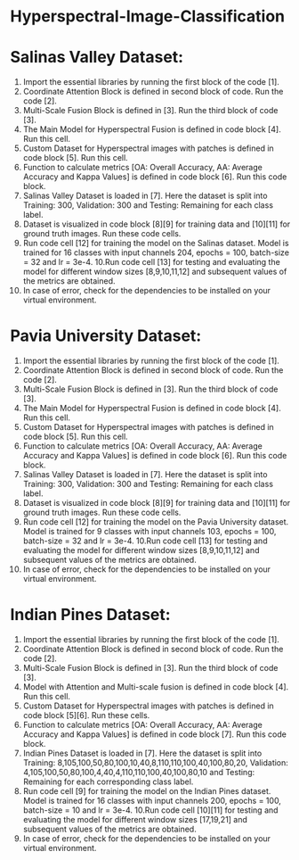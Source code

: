 # Hyperspectral-Image-Classification

# Salinas Valley Dataset:

1. Import the essential libraries by running the first block of the code [1].
2. Coordinate Attention Block is defined in second block of code. Run the code [2].
3. Multi-Scale Fusion Block is defined in [3]. Run the third block of code [3].
4. The Main Model for Hyperspectral Fusion is defined in code block [4]. Run this cell.
5. Custom Dataset for Hyperspectral images with patches is defined in code block [5]. Run this cell.
6. Function to calculate metrics [OA: Overall Accuracy, AA: Average Accuracy and Kappa Values] is defined in code block [6]. Run this code block.
7. Salinas Valley Dataset is loaded in [7]. Here the dataset is split into Training: 300, Validation: 300 and Testing: Remaining for each class label.
8. Dataset is visualized in code block [8][9] for training data and [10][11] for ground truth images. Run these code cells.
9. Run code cell [12] for training the model on the Salinas dataset. Model is trained for 16 classes with input channels 204, epochs = 100, batch-size = 32 and lr = 3e-4.
10.Run code cell [13] for testing and evaluating the model for different window sizes [8,9,10,11,12] and subsequent values of the metrics are obtained.  
11. In case of error, check for the dependencies to be installed on your virtual environment.


# Pavia University Dataset:

1. Import the essential libraries by running the first block of the code [1].
2. Coordinate Attention Block is defined in second block of code. Run the code [2].
3. Multi-Scale Fusion Block is defined in [3]. Run the third block of code [3].
4. The Main Model for Hyperspectral Fusion is defined in code block [4]. Run this cell.
5. Custom Dataset for Hyperspectral images with patches is defined in code block [5]. Run this cell.
6. Function to calculate metrics [OA: Overall Accuracy, AA: Average Accuracy and Kappa Values] is defined in code block [6]. Run this code block.
7. Salinas Valley Dataset is loaded in [7]. Here the dataset is split into Training: 300, Validation: 300 and Testing: Remaining for each class label.
8. Dataset is visualized in code block [8][9] for training data and [10][11] for ground truth images. Run these code cells.
9. Run code cell [12] for training the model on the Pavia University dataset. Model is trained for 9 classes with input channels 103, epochs = 100, batch-size = 32 and lr = 3e-4.
10.Run code cell [13] for testing and evaluating the model for different window sizes [8,9,10,11,12] and subsequent values of the metrics are obtained.  
11. In case of error, check for the dependencies to be installed on your virtual environment.


# Indian Pines Dataset:

1. Import the essential libraries by running the first block of the code [1].
2. Coordinate Attention Block is defined in second block of code. Run the code [2].
3. Multi-Scale Fusion Block is defined in [3]. Run the third block of code [3].
4. Model with Attention and Multi-scale fusion is defined in code block [4]. Run this cell.
5. Custom Dataset for Hyperspectral images with patches is defined in code block [5][6]. Run these cells.
6. Function to calculate metrics [OA: Overall Accuracy, AA: Average Accuracy and Kappa Values] is defined in code block [7]. Run this code block.
7. Indian Pines Dataset is loaded in [7]. Here the dataset is split into Training: 8,105,100,50,80,100,10,40,8,110,110,100,40,100,80,20, Validation: 4,105,100,50,80,100,4,40,4,110,110,100,40,100,80,10 and Testing: Remaining for each corresponding class label.
8. Run code cell [9] for training the model on the Indian Pines dataset. Model is trained for 16 classes with input channels 200, epochs = 100, batch-size = 10 and lr = 3e-4.
10.Run code cell [10][11] for testing and evaluating the model for different window sizes [17,19,21] and subsequent values of the metrics are obtained.  
11. In case of error, check for the dependencies to be installed on your virtual environment.
